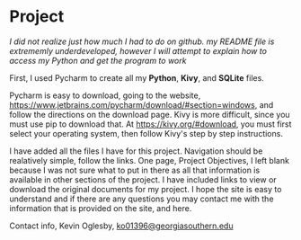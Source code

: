 # Project

*I did not realize just how much I had to do on github. my README file is extrememly underdeveloped, however I will attempt to explain how to access my Python and get the program to work*

First, I used Pycharm to create all my __Python__, __Kivy__, and __SQLite__ files.

Pycharm is easy to download, going to the website, https://www.jetbrains.com/pycharm/download/#section=windows, and follow the directions on the download page.
Kivy is more difficult, since you must use pip to download that. At https://kivy.org/#download, you must first select your operating system, then follow Kivy's step by step instructions.

I have added all the files I have for this project. Navigation should be realatively simple, follow the links. One page, Project Objectives, I left blank because I was not sure what to put in there as all that information is available in other sections of the project. I have included links to view or download the original documents for my project. I hope the site is easy to understand and if there are any questions you may contact me with the information that is provided on the site, and here.

Contact info,
Kevin Oglesby,
ko01396@georgiasouthern.edu

